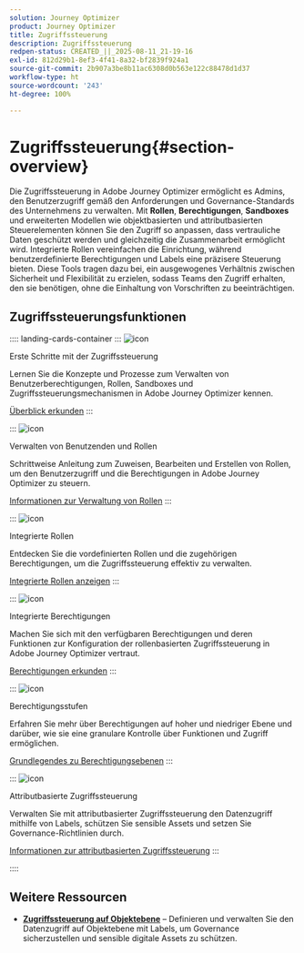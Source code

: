 ```yaml
---
solution: Journey Optimizer
product: Journey Optimizer
title: Zugriffssteuerung
description: Zugriffssteuerung
redpen-status: CREATED_||_2025-08-11_21-19-16
exl-id: 812d29b1-8ef3-4f41-8a32-bf2839f924a1
source-git-commit: 2b907a3be8b11ac6308d0b563e122c88478d1d37
workflow-type: ht
source-wordcount: '243'
ht-degree: 100%

---
```


# Zugriffssteuerung{#section-overview}

Die Zugriffssteuerung in Adobe Journey Optimizer ermöglicht es Admins, den Benutzerzugriff gemäß den Anforderungen und Governance-Standards des Unternehmens zu verwalten. Mit **Rollen**, **Berechtigungen**, **Sandboxes** und erweiterten Modellen wie objektbasierten und attributbasierten Steuerelementen können Sie den Zugriff so anpassen, dass vertrauliche Daten geschützt werden und gleichzeitig die Zusammenarbeit ermöglicht wird. Integrierte Rollen vereinfachen die Einrichtung, während benutzerdefinierte Berechtigungen und Labels eine präzisere Steuerung bieten. Diese Tools tragen dazu bei, ein ausgewogenes Verhältnis zwischen Sicherheit und Flexibilität zu erzielen, sodass Teams den Zugriff erhalten, den sie benötigen, ohne die Einhaltung von Vorschriften zu beeinträchtigen.

## Zugriffssteuerungsfunktionen

:::: landing-cards-container
:::
![icon](https://cdn.experienceleague.adobe.com/icons/circle-play.svg?lang=de)

Erste Schritte mit der Zugriffssteuerung

Lernen Sie die Konzepte und Prozesse zum Verwalten von Benutzerberechtigungen, Rollen, Sandboxes und Zugriffssteuerungsmechanismen in Adobe Journey Optimizer kennen.

[Überblick erkunden](../using/administration/permissions-overview.md)
:::

:::
![icon](https://cdn.experienceleague.adobe.com/icons/list-check.svg)

Verwalten von Benutzenden und Rollen

Schrittweise Anleitung zum Zuweisen, Bearbeiten und Erstellen von Rollen, um den Benutzerzugriff und die Berechtigungen in Adobe Journey Optimizer zu steuern.

[Informationen zur Verwaltung von Rollen](../using/administration/permissions.md)
:::

:::
![icon](https://cdn.experienceleague.adobe.com/icons/book.svg)

Integrierte Rollen

Entdecken Sie die vordefinierten Rollen und die zugehörigen Berechtigungen, um die Zugriffssteuerung effektiv zu verwalten.

[Integrierte Rollen anzeigen](../using/administration/ootb-product-profiles.md)
:::

:::
![icon](https://cdn.experienceleague.adobe.com/icons/shield-halved.svg)

Integrierte Berechtigungen

Machen Sie sich mit den verfügbaren Berechtigungen und deren Funktionen zur Konfiguration der rollenbasierten Zugriffssteuerung in Adobe Journey Optimizer vertraut.

[Berechtigungen erkunden](../using/administration/ootb-permissions.md)
:::

:::
![icon](https://cdn.experienceleague.adobe.com/icons/gear.svg)

Berechtigungsstufen

Erfahren Sie mehr über Berechtigungen auf hoher und niedriger Ebene und darüber, wie sie eine granulare Kontrolle über Funktionen und Zugriff ermöglichen.

[Grundlegendes zu Berechtigungsebenen](../using/administration/high-low-permissions.md)
:::

:::
![icon](https://cdn.experienceleague.adobe.com/icons/puzzle-piece.svg?lang=de)

Attributbasierte Zugriffssteuerung

Verwalten Sie mit attributbasierter Zugriffssteuerung den Datenzugriff mithilfe von Labels, schützen Sie sensible Assets und setzen Sie Governance-Richtlinien durch.

[Informationen zur attributbasierten Zugriffssteuerung](../using/administration/attribute-based-access.md)
:::

::::


## Weitere Ressourcen

- **[Zugriffssteuerung auf Objektebene](../using/administration/object-based-access.md)** – Definieren und verwalten Sie den Datenzugriff auf Objektebene mit Labels, um Governance sicherzustellen und sensible digitale Assets zu schützen.

